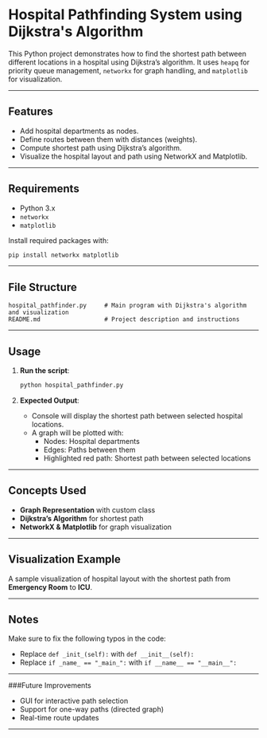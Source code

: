 ﻿# Hospital Pathfinding System using Dijkstra's Algorithm

This Python project demonstrates how to find the shortest path between different locations in a hospital using Dijkstra’s algorithm. It uses `heapq` for priority queue management, `networkx` for graph handling, and `matplotlib` for visualization.

---

## Features

- Add hospital departments as nodes.
- Define routes between them with distances (weights).
- Compute shortest path using Dijkstra’s algorithm.
- Visualize the hospital layout and path using NetworkX and Matplotlib.

---

## Requirements

- Python 3.x
- `networkx`
- `matplotlib`

Install required packages with:

```bash
pip install networkx matplotlib
```

---

## File Structure

```
hospital_pathfinder.py     # Main program with Dijkstra's algorithm and visualization
README.md                  # Project description and instructions
```

---

## Usage

1. **Run the script**:
   ```bash
   python hospital_pathfinder.py
   ```

2. **Expected Output**:
   - Console will display the shortest path between selected hospital locations.
   - A graph will be plotted with:
     - Nodes: Hospital departments
     - Edges: Paths between them
     - Highlighted red path: Shortest path between selected locations

---

## Concepts Used

- **Graph Representation** with custom class
- **Dijkstra’s Algorithm** for shortest path
- **NetworkX & Matplotlib** for graph visualization

---

## Visualization Example

A sample visualization of hospital layout with the shortest path from **Emergency Room** to **ICU**.

---

## Notes

Make sure to fix the following typos in the code:
- Replace `def _init_(self):` with `def __init__(self):`
- Replace `if _name_ == "_main_":` with `if __name__ == "__main__":`

---

###Future Improvements

- GUI for interactive path selection
- Support for one-way paths (directed graph)
- Real-time route updates

---


